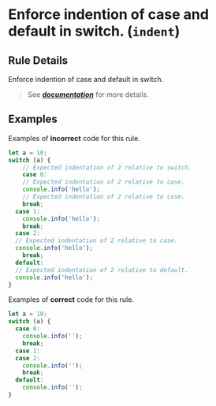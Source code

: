 # Enforce indention of case and default in switch. (`indent`)

## Rule Details

Enforce indention of case and default in switch.

> See [***documentation***](https://developer.huawei.com/consumer/{{region}}/doc/harmonyos-guides-{{apiVersion}}/ide_indent-{{apiVersion}}) for more details.

## Examples

Examples of **incorrect** code for this rule.

```ts
let a = 10;
switch (a) {
    // Expected indentation of 2 relative to switch.
    case 0:
    // Expected indentation of 2 relative to case.
    console.info('hello');
    // Expected indentation of 2 relative to case.
    break;
  case 1:
    console.info('hello');
    break;
  case 2:
  // Expected indentation of 2 relative to case.
  console.info('hello');
    break;
  default:
  // Expected indentation of 2 relative to default.
  console.info('hello');
}
```

Examples of **correct** code for this rule.

```ts
let a = 10;
switch (a) {
  case 0:
    console.info('');
    break;
  case 1:
  case 2:
    console.info('');
    break;
  default:
    console.info('');
}
```
